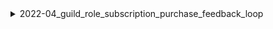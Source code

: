 <details>
<summary>2022-04_guild_role_subscription_purchase_feedback_loop</summary>

## Filter: Guild member count range
```css
Treatment 1: 0 - 10000
```

</details>
